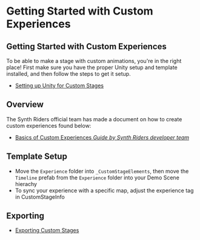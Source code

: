 # Getting Started with Custom Experiences

## Getting Started with Custom Experiences

To be able to make a stage with custom animations, you're in the right place! First make sure you have the proper Unity setup and template installed, and then follow the steps to get it setup.

- [Setting up Unity for Custom Stages](/modeling/custom-stages/setup-unity/)

## Overview

The Synth Riders official team has made a document on how to create custom experiences found below:

- [Basics of Custom Experiences _Guide by Synth Riders developer team_](https://bit.ly/srcustomexp)

## Template Setup

- Move the `Experience` folder into `_CustomStageElements`, then move the `Timeline` prefab from the `Experience` folder into your Demo Scene hierachy
- To sync your experience with a specific map, adjust the experience tag in CustomStageInfo

## Exporting

- [Exporting Custom Stages](/modeling/custom-stages/export-stages/)
